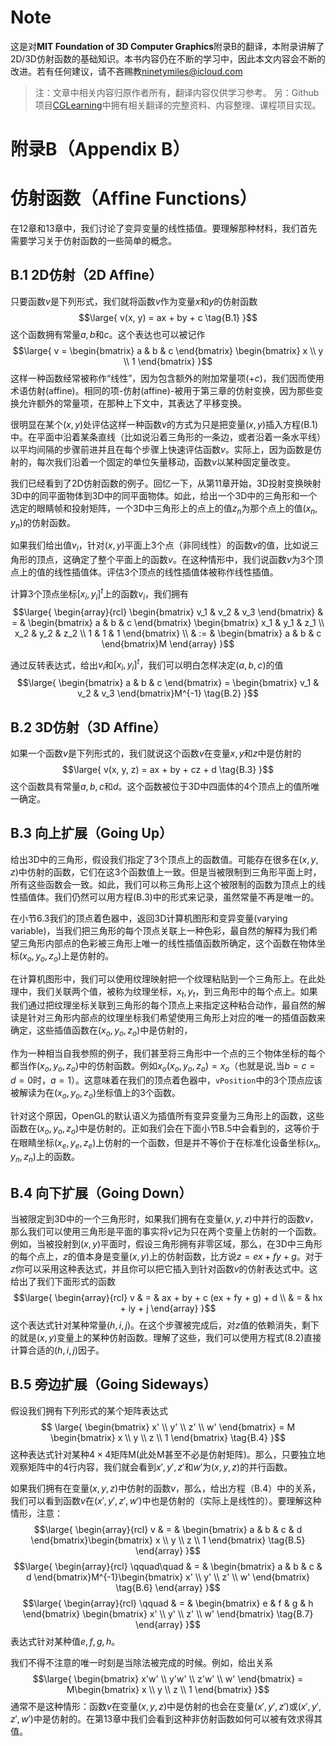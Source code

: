 # Note
这是对**MIT Foundation of 3D Computer Graphics**附录B的翻译，本附录讲解了2D/3D仿射函数的基础知识。本书内容仍在不断的学习中，因此本文内容会不断的改进。若有任何建议，请不吝赐教<ninetymiles@icloud.com> 

> 注：文章中相关内容归原作者所有，翻译内容仅供学习参考。
> 另：Github项目[CGLearning](https://github.com/nintymiles/CGLearning)中拥有相关翻译的完整资料、内容整理、课程项目实现。

# 附录B（Appendix B）

# 仿射函数（Afﬁne Functions）
在12章和13章中，我们讨论了变异变量的线性插值。要理解那种材料，我们首先需要学习关于仿射函数的一些简单的概念。

## B.1 2D仿射（2D Afﬁne）
只要函数$v$是下列形式，我们就将函数$v$作为变量$x$和$y$的仿射函数
$$\large{
v(x, y) = ax + by + c \tag{B.1}
}$$
这个函数拥有常量$a,b$和$c$。这个表达也可以被记作
$$\large{
v = 
\begin{bmatrix} a & b & c \end{bmatrix}  \begin{bmatrix} x \\ y \\ 1 \end{bmatrix}
}$$
这样一种函数经常被称作“线性”，因为包含额外的附加常量项($+c$)，我们因而使用术语仿射(affine)。相同的项-仿射(affine)-被用于第三章的仿射变换，因为那些变换允许额外的常量项，在那种上下文中，其表达了平移变换。

很明显在某个$(x,y)$处评估这样一种函数$v$的方式为只是把变量$(x,y)$插入方程(B.1)中。在平面中沿着某条直线（比如说沿着三角形的一条边，或者沿着一条水平线）以平均间隔的步骤前进并且在每个步骤上快速评估函数$v$。实际上，因为函数是仿射的，每次我们沿着一个固定的单位矢量移动，函数$v$以某种固定量改变。

我们已经看到了2D仿射函数的例子。回忆一下，从第11章开始，3D投射变换映射3D中的同平面物体到3D中的同平面物体。如此，给出一个3D中的三角形和一个选定的眼睛帧和投射矩阵，一个3D中三角形上的点上的值$z_n$为那个点上的值$(x_n,y_n)$的仿射函数。

如果我们给出值$v_i$，针对$(x,y)$平面上3个点（非同线性）的函数$v$的值，比如说三角形的顶点，这确定了整个平面上的函数$v$。在这种情形中，我们说函数$v$为3个顶点上的值的线性插值体。评估3个顶点的线性插值体被称作线性插值。

计算3个顶点坐标$[x_i,y_i]^t$上的函数$v_i$，我们拥有
$$\large{ \begin{array}{rcl}
\begin{bmatrix} v_1 & v_2 & v_3 \end{bmatrix} & = & \begin{bmatrix} a & b & c \end{bmatrix} \begin{bmatrix} x_1 & y_1 & z_1 \\ x_2 & y_2 & z_2 \\ 1 & 1 & 1 \end{bmatrix} \\
& := & \begin{bmatrix} a & b & c \end{bmatrix}M
\end{array} }$$

通过反转表达式，给出$v_i$和$[x_i,y_i]^t$，我们可以明白怎样决定$(a,b,c)$的值
$$\large{
\begin{bmatrix} a & b & c \end{bmatrix} = \begin{bmatrix} v_1 & v_2 & v_3 \end{bmatrix}M^{-1} \tag{B.2}
}$$

## B.2 3D仿射（3D Afﬁne）
如果一个函数$v$是下列形式的，我们就说这个函数$v$在变量$x,y$和$z$中是仿射的
$$\large{
v(x, y, z) = ax + by + cz + d \tag{B.3}
}$$
这个函数具有常量$a,b,c$和$d$。这个函数被位于3D中四面体的4个顶点上的值所唯一确定。

## B.3 向上扩展（Going Up）
给出3D中的三角形，假设我们指定了3个顶点上的函数值。可能存在很多在$(x,y,z)$中仿射的函数，它们在这3个函数值上一致。但是当被限制到三角形平面上时，所有这些函数会一致。如此，我们可以称三角形上这个被限制的函数为顶点上的线性插值体。我们仍然可以用方程(B.3)中的形式来记录，虽然常量不再是唯一的。

在小节6.3我们的顶点着色器中，返回3D计算机图形和变异变量(varying variable)，当我们把三角形的每个顶点关联上一种色彩，最自然的解释为我们希望三角形内部点的色彩被三角形上唯一的线性插值函数所确定，这个函数在物体坐标$(x_o,y_o,z_o)$上是仿射的。

在计算机图形中，我们可以使用纹理映射把一个纹理粘贴到一个三角形上。在此处理中，我们关联两个值，被称为纹理坐标，$x_t,y_t$，到三角形中的每个点上。如果我们通过把纹理坐标关联到三角形的每个顶点上来指定这种粘合动作，最自然的解读是针对三角形内部点的纹理坐标我们希望使用三角形上对应的唯一的插值函数来确定，这些插值函数在$(x_o,y_o,z_o)$中是仿射的，

作为一种相当自我参照的例子，我们甚至将三角形中一个点的三个物体坐标的每个都当作$(x_o,y_o,z_o)$中的仿射函数。例如$x_o(x_o,y_o,z_o)=x_o$（也就是说,当$b=c=d=0$时，$a=1$）。这意味着在我们的顶点着色器中，`vPosition`中的3个顶点应该被解读为在$(x_o,y_o,z_o)$坐标值上的3个函数。

针对这个原因，OpenGL的默认语义为插值所有变异变量为三角形上的函数，这些函数在$(x_o,y_o,z_o)$中是仿射的。正如我们会在下面小节B.5中会看到的，这等价于在眼睛坐标$(x_e,y_e,z_e)$上仿射的一个函数，但是并不等价于在标准化设备坐标$(x_n,y_n,z_n)$上的函数。

## B.4 向下扩展（Going Down）
当被限定到3D中的一个三角形时，如果我们拥有在变量$(x,y,z)$中并行的函数$v$，那么我们可以使用三角形是平面的事实将$v$记为只在两个变量上仿射的一个函数。例如，当被投射到$(x,y)$平面时，假设三角形拥有非零区域，那么，在3D中三角形的每个点上，$z$的值本身是变量$(x,y)$上的仿射函数，比方说$z = ex + fy + g$。对于$z$你可以采用这种表达式，并且你可以把它插入到针对函数$v$的仿射表达式中。这给出了我们下面形式的函数
$$\large{ \begin{array}{rcl}
v & = & ax + by + c (ex + fy + g) + d \\
  & = & hx + iy + j
\end{array} }$$
这个表达式针对某种常量$(h,i,j)$。在这个步骤被完成后，对$z$值的依赖消失，剩下的就是$(x,y)$变量上的某种仿射函数。理解了这些，我们可以使用方程式(8.2)直接计算合适的$(h,i,j)$因子。

## B.5 旁边扩展（Going Sideways）
假设我们拥有下列形式的某个矩阵表达式
$$ \large{
\begin{bmatrix} x' \\ y' \\ z' \\ w' \end{bmatrix} = M
\begin{bmatrix} x \\ y \\ z \\ 1 \end{bmatrix}  \tag{B.4}
}$$
这种表达式针对某种$4\times4$矩阵M(此处M甚至不必是仿射矩阵)。那么，只要独立地观察矩阵中的4行内容，我们就会看到$x',y',z'$和$w'$为$(x,y,z)$的并行函数。

如果我们拥有在变量$(x,y,z)$中仿射的函数$v$，那么，给出方程（B.4）中的关系，我们可以看到函数$v$在$(x',y',z',w')$中也是仿射的（实际上是线性的）。要理解这种情形，注意：
$$\large{ \begin{array}{rcl}
v & = & \begin{bmatrix} a & b & c & d \end{bmatrix}\begin{bmatrix} x \\ y \\ z \\ 1 \end{bmatrix}  \tag{B.5}  
\end{array} }$$
$$\large{ \begin{array}{rcl}
\qquad\quad & = & \begin{bmatrix} a & b & c & d \end{bmatrix}M^{-1}\begin{bmatrix} x' \\ y' \\ z' \\ w' \end{bmatrix}  \tag{B.6} 
\end{array} }$$
$$\large{ \begin{array}{rcl}
\qquad & = & \begin{bmatrix} e & f & g & h \end{bmatrix} \begin{bmatrix} x' \\ y' \\ z' \\ w' \end{bmatrix}  \tag{B.7} 
\end{array} }$$
表达式针对某种值$e,f,g,h$。

我们不得不注意的唯一时刻是当除法被完成的时候。例如，给出关系
$$\large{
\begin{bmatrix} x'w' \\ y'w' \\ z'w' \\ w' \end{bmatrix} = M\begin{bmatrix} x \\ y \\ z \\ 1 \end{bmatrix}
}$$
通常不是这种情形：函数$v$在变量$(x,y,z)$中是仿射的也会在变量$(x',y',z')$或$(x',y',z',w')$中是仿射的。在第13章中我们会看到这种非仿射函数如何可以被有效求得其值。

